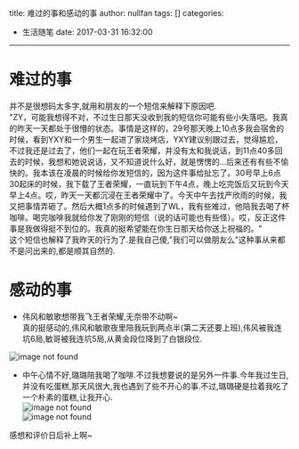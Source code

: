 title: 难过的事和感动的事
author: nullfan
tags: []
categories:
  - 生活随笔
date: 2017-03-31 16:32:00
---
# 难过的事  
并不是很想码太多字,就用和朋友的一个短信来解释下原因吧.  
"ZY，可能我想得不对，不过生日那天没收到我的短信你可能有些小失落吧。我真的昨天一天都处于很懵的状态。事情是这样的，29号那天晚上10点多我会宿舍的时候，看到YXY和一个男生一起进了家烧烤店，YXY建议别跟过去，觉得尴尬，不过我还是过去了，他们一起在玩王者荣耀，并没有太和我说话，到11点40多回去的时候，我想和她说说话，又不知道说什么好，就是愣愣的…后来还有有些不愉快的。我本该在凌晨的时候给你发短信的，因为这件事给扯忘了。30号早上6点30起床的时候，我下载了王者荣耀，一直玩到下午4点，晚上吃完饭后又玩到今天早上4点。哎，昨天一天都沉浸在王者荣耀中了。今天中午去找严欣雨的时候，我又把事情弄砸了。然后大概1点多的时候遇到了WL，我有些难过，他陪我去喝了杯咖啡。喝完咖啡我就给你发了刚刚的短信（说的话可能也有些怪）。哎，反正这件事是我做得挺不到位的。我真的挺希望能在你生日那天给你送上祝福的。"  
这个短信也解释了我昨天的行为了.是我自己傻,"我们可以做朋友么"这种事从来都不是问出来的,都是顺其自然的.  
# 感动的事
* 伟风和敏歌想带我飞王者荣耀,无奈带不动啊~  
真的挺感动的,伟风和敏歌夜里陪我玩到两点半(第二天还要上班),伟风被我连坑6局,敏哥被我连坑5局,从黄金段位降到了白银段位.
	
![image not found](/imgs/wf_result.jpg)

* 中午心情不好,璐璐陪我喝了咖啡.不过我想要说的是另外一件事.今年我过生日,并没有吃蛋糕,那天风很大,我也遇到了些不开心的事.不过,璐璐硬是拉着我吃了一个朴素的蛋糕,让我开心.  
![image not found](/imgs/cake1.jpg)  
![image not found](/imgs/cake2.jpg)  

感想和评价日后补上啊~  